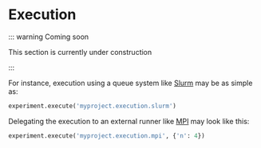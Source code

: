# Execution

::: warning Coming soon

This section is currently under construction

:::

For instance, execution using a queue system like [Slurm](https://slurm.schedmd.com/documentation.html) may be as simple as:

```python
experiment.execute('myproject.execution.slurm')
```

Delegating the execution to an external runner like [MPI](https://www.open-mpi.org/) may look like this:

```python
experiment.execute('myproject.execution.mpi', {'n': 4})
```

